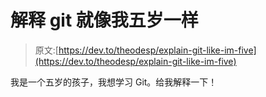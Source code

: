 # 解释 git 就像我五岁一样

> 原文:[https://dev.to/theodesp/explain-git-like-im-five](https://dev.to/theodesp/explain-git-like-im-five)

我是一个五岁的孩子，我想学习 Git。给我解释一下！